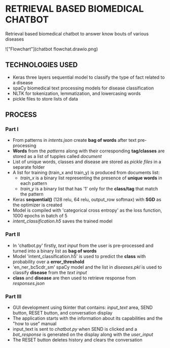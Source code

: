 # RETRIEVAL BASED BIOMEDICAL CHATBOT

Retrieval based biomedical chatbot to answer know bouts of various diseases

!["Flowchart"](chatbot flowchat.drawio.png)

## TECHNOLOGIES USED
- Keras three layers sequential model to classify the type of fact related to a disease
- spaCy biomedical text processing models for disease classification
- NLTK for tokenization, lemmatization, and lowercasing words
- pickle files to store lists of data


## PROCESS
### Part I
- From patterns in *intents.json* create **bag of words** after text pre-processing
- **Words** from the *patterns* along with their corresponding **tag/classes** are stored as a list of tupples called *document*
- List of unique words, classes and disease are stored as *pickle files* in a separate folder
- A list for training (train_x and train_y) is produced from documents list:
  - *train_x* is a binary list representing the presence of **unique words** in each pattern
  - *train_y* is a binary list that has '1' only for the **class/tag** that match the pattern
- Keras **sequential()** (128 relu, 64 relu, output_row softmax) with **SGD** as the optimizer is created
- Model is compiled with 'categorical cross entropy' as the loss function, 1000 epochs in batch of 5
- *intent_classification.h5* saves the trained model

### Part II
- In 'chatbot.py' firstly, *text input* from the user is pre-processed and turned into a binary list as **bag of words**
- Model 'intent_classification.h5' is used to predict the **class** with probability over a **error_threshold**
- 'en_ner_bc5cdr_sm' spaCy model and the list in *diseases.pkl* is used to classify **disease** from the *text input*
- **class** and **disease** are then used to retrieve response from *responses.json*

### Part III
- GUI development using tkinter that contains: *input_text* area, SEND button, RESET button, and conversation display
- The application starts with the information about its capabilities and the "how to use" manual
- input_text is sent to *chatbot.py* when SEND is clicked and a *bot_response* is generated on the display along with the *user_input*
- The RESET button deletes history and clears the conversation
